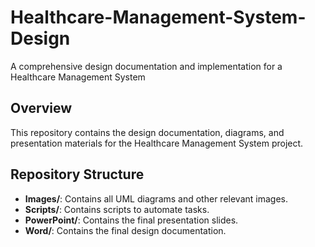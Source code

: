 # Healthcare-Management-System-Design
A comprehensive design documentation and implementation for a Healthcare Management System
## Overview
This repository contains the design documentation, diagrams, and presentation materials for the Healthcare Management System project.

## Repository Structure
- **Images/**: Contains all UML diagrams and other relevant images.
- **Scripts/**: Contains scripts to automate tasks.
- **PowerPoint/**: Contains the final presentation slides.
- **Word/**: Contains the final design documentation.

